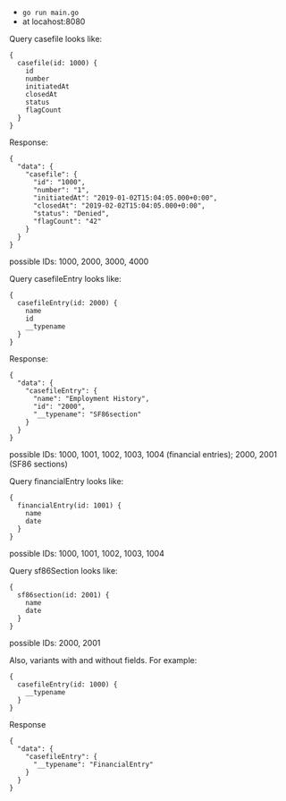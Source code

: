 - `go run main.go`
- at locahost:8080

Query casefile looks like:

```
{
  casefile(id: 1000) {
    id
    number
    initiatedAt
    closedAt
    status
    flagCount
  }
}
```

Response:

```
{
  "data": {
    "casefile": {
      "id": "1000",
      "number": "1",
      "initiatedAt": "2019-01-02T15:04:05.000+0:00",
      "closedAt": "2019-02-02T15:04:05.000+0:00",
      "status": "Denied",
      "flagCount": "42"
    }
  }
}
```

possible IDs: 1000, 2000, 3000, 4000

Query casefileEntry looks like:

```
{
  casefileEntry(id: 2000) {
    name
    id
    __typename
  }
}
```

Response:

```
{
  "data": {
    "casefileEntry": {
      "name": "Employment History",
      "id": "2000",
      "__typename": "SF86section"
    }
  }
}
```

possible IDs: 1000, 1001, 1002, 1003, 1004 (financial entries); 2000, 2001 (SF86 sections)

Query financialEntry looks like:

```
{
  financialEntry(id: 1001) {
    name
    date
  }
}
```

possible IDs: 1000, 1001, 1002, 1003, 1004

Query sf86Section looks like:

```
{
  sf86section(id: 2001) {
    name
    date
  }
}
```

possible IDs: 2000, 2001

Also, variants with and without fields. For example:

```
{
  casefileEntry(id: 1000) {
    __typename
  }
}
```

Response

```
{
  "data": {
    "casefileEntry": {
      "__typename": "FinancialEntry"
    }
  }
}
```
